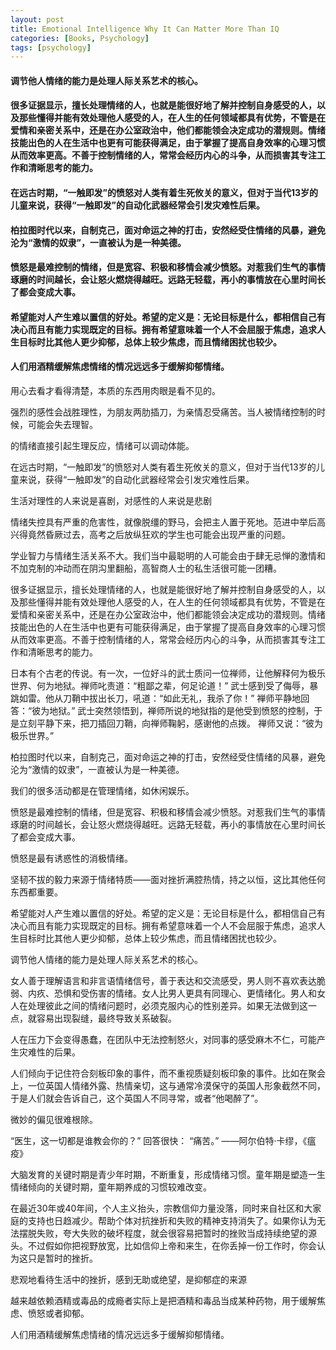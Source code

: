 ```yaml
---
layout: post
title: Emotional Intelligence Why It Can Matter More Than IQ
categories: [Books, Psychology]
tags: [psychology]
---
```

#### 调节他人情绪的能力是处理人际关系艺术的核心。
#### 很多证据显示，擅长处理情绪的人，也就是能很好地了解并控制自身感受的人，以及那些懂得并能有效处理他人感受的人，在人生的任何领域都具有优势，不管是在爱情和亲密关系中，还是在办公室政治中，他们都能领会决定成功的潜规则。情绪技能出色的人在生活中也更有可能获得满足，由于掌握了提高自身效率的心理习惯从而效率更高。不善于控制情绪的人，常常会经历内心的斗争，从而损害其专注工作和清晰思考的能力。
#### 在远古时期，“一触即发”的愤怒对人类有着生死攸关的意义，但对于当代13岁的儿童来说，获得“一触即发”的自动化武器经常会引发灾难性后果。
#### 柏拉图时代以来，自制克己，面对命运之神的打击，安然经受住情绪的风暴，避免沦为“激情的奴隶”，一直被认为是一种美德。
#### 愤怒是最难控制的情绪，但是宽容、积极和移情会减少愤怒。对惹我们生气的事情琢磨的时间越长，会让怒火燃烧得越旺。远路无轻载，再小的事情放在心里时间长了都会变成大事。
#### 希望能对人产生难以置信的好处。希望的定义是：无论目标是什么，都相信自己有决心而且有能力实现既定的目标。拥有希望意味着一个人不会屈服于焦虑，追求人生目标时比其他人更少抑郁，总体上较少焦虑，而且情绪困扰也较少。
#### 人们用酒精缓解焦虑情绪的情况远远多于缓解抑郁情绪。
<!-- more -->
用心去看才看得清楚，本质的东西用肉眼是看不见的。

强烈的感性会战胜理性，为朋友两肋插刀，为亲情忍受痛苦。当人被情绪控制的时候，可能会失去理智。

的情绪直接引起生理反应，情绪可以调动体能。

在远古时期，“一触即发”的愤怒对人类有着生死攸关的意义，但对于当代13岁的儿童来说，获得“一触即发”的自动化武器经常会引发灾难性后果。

生活对理性的人来说是喜剧，对感性的人来说是悲剧

情绪失控具有严重的危害性，就像脱缰的野马，会把主人置于死地。范进中举后高兴得竟然昏厥过去，高考之后放纵狂欢的学生也可能会出现严重的问题。

学业智力与情绪生活关系不大。我们当中最聪明的人可能会由于肆无忌惮的激情和不加克制的冲动而在阴沟里翻船，高智商人士的私生活很可能一团糟。

很多证据显示，擅长处理情绪的人，也就是能很好地了解并控制自身感受的人，以及那些懂得并能有效处理他人感受的人，在人生的任何领域都具有优势，不管是在爱情和亲密关系中，还是在办公室政治中，他们都能领会决定成功的潜规则。情绪技能出色的人在生活中也更有可能获得满足，由于掌握了提高自身效率的心理习惯从而效率更高。不善于控制情绪的人，常常会经历内心的斗争，从而损害其专注工作和清晰思考的能力。

日本有个古老的传说。有一次，一位好斗的武士质问一位禅师，让他解释何为极乐世界、何为地狱。禅师叱责道：“粗鄙之辈，何足论道！”
武士感到受了侮辱，暴跳如雷。他从刀鞘中拔出长刀，吼道：“如此无礼，我杀了你！”
禅师平静地回答：“彼为地狱。”
武士突然领悟到，禅师所说的地狱指的是他受到愤怒的控制，于是立刻平静下来，把刀插回刀鞘，向禅师鞠躬，感谢他的点拨。
禅师又说：“彼为极乐世界。”

柏拉图时代以来，自制克己，面对命运之神的打击，安然经受住情绪的风暴，避免沦为“激情的奴隶”，一直被认为是一种美德。

我们的很多活动都是在管理情绪，如休闲娱乐。

愤怒是最难控制的情绪，但是宽容、积极和移情会减少愤怒。对惹我们生气的事情琢磨的时间越长，会让怒火燃烧得越旺。远路无轻载，再小的事情放在心里时间长了都会变成大事。

愤怒是最有诱惑性的消极情绪。

坚韧不拔的毅力来源于情绪特质——面对挫折满腔热情，持之以恒，这比其他任何东西都重要。

希望能对人产生难以置信的好处。希望的定义是：无论目标是什么，都相信自己有决心而且有能力实现既定的目标。拥有希望意味着一个人不会屈服于焦虑，追求人生目标时比其他人更少抑郁，总体上较少焦虑，而且情绪困扰也较少。

调节他人情绪的能力是处理人际关系艺术的核心。

女人善于理解语言和非言语情绪信号，善于表达和交流感受，男人则不喜欢表达脆弱、内疚、恐惧和受伤害的情绪。女人比男人更具有同理心、更情绪化。男人和女人在处理彼此之间的情绪问题时，必须克服内心的性别差异。如果无法做到这一点，就容易出现裂缝，最终导致关系破裂。

人在压力下会变得愚蠢，在团队中无法控制怒火，对同事的感受麻木不仁，可能产生灾难性的后果。

人们倾向于记住符合刻板印象的事件，而不重视质疑刻板印象的事件。比如在聚会上，一位英国人情绪外露、热情亲切，这与通常冷漠保守的英国人形象截然不同，于是人们就会告诉自己，这个英国人不同寻常，或者“他喝醉了”。

微妙的偏见很难根除。

“医生，这一切都是谁教会你的？”
回答很快：
“痛苦。”
——阿尔伯特·卡缪，《瘟疫》

大脑发育的关键时期是青少年时期，不断重复，形成情绪习惯。童年期是塑造一生情绪倾向的关键时期，童年期养成的习惯较难改变。

在最近30年或40年间，个人主义抬头，宗教信仰力量没落，同时来自社区和大家庭的支持也日趋减少。帮助个体对抗挫折和失败的精神支持消失了。如果你认为无法摆脱失败，夸大失败的破坏程度，就会很容易把暂时的挫败当成持续绝望的源头。不过假如你把视野放宽，比如信仰上帝和来生，在你丢掉一份工作时，你会认为这只是暂时的挫折。

悲观地看待生活中的挫折，感到无助或绝望，是抑郁症的来源

越来越依赖酒精或毒品的成瘾者实际上是把酒精和毒品当成某种药物，用于缓解焦虑、愤怒或者抑郁。

人们用酒精缓解焦虑情绪的情况远远多于缓解抑郁情绪。
